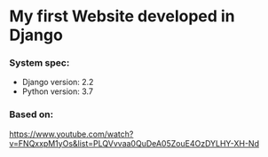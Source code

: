 # My first Website developed in Django


### System spec:
- Django version: 2.2
- Python version: 3.7

### Based on:
https://www.youtube.com/watch?v=FNQxxpM1yOs&list=PLQVvvaa0QuDeA05ZouE4OzDYLHY-XH-Nd
